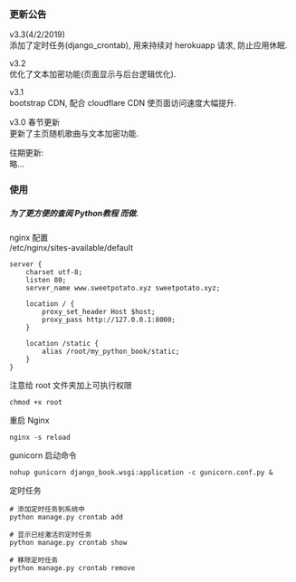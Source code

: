 ### 更新公告
v3.3(4/2/2019)<br>
添加了定时任务(django_crontab), 用来持续对 herokuapp 请求, 防止应用休眠.

v3.2<br>
优化了文本加密功能(页面显示与后台逻辑优化).<br>

v3.1<br>
bootstrap CDN, 配合 cloudflare CDN 使页面访问速度大幅提升.<br>


v3.0 春节更新<br>
更新了主页随机歌曲与文本加密功能.


往期更新:<br>
略...<br>


### 使用

##### 为了更方便的查阅 Python教程 而做.


nginx 配置<br>
/etc/nginx/sites-available/default
```
server {
    charset utf-8;
    listen 80;
    server_name www.sweetpotato.xyz sweetpotato.xyz;
    
    location / {
        proxy_set_header Host $host;
        proxy_pass http://127.0.0.1:8000;
    }

    location /static {
        alias /root/my_python_book/static;
    }
}
```

注意给 root 文件夹加上可执行权限
```
chmod +x root
```
重启 Nginx
```
nginx -s reload
```

gunicorn 启动命令
```
nohup gunicorn django_book.wsgi:application -c gunicorn.conf.py &
```

定时任务
```
# 添加定时任务到系统中
python manage.py crontab add

# 显示已经激活的定时任务
python manage.py crontab show

# 移除定时任务
python manage.py crontab remove
```



